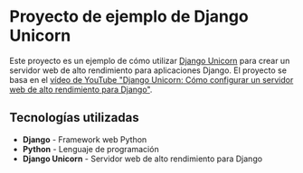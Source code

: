 # Proyecto de ejemplo de Django Unicorn

Este proyecto es un ejemplo de cómo utilizar [Django Unicorn](https://github.com/synw/django-unicorn) para crear un servidor web de alto rendimiento para aplicaciones Django. El proyecto se basa en el [vídeo de YouTube "Django Unicorn: Cómo configurar un servidor web de alto rendimiento para Django"](https://www.youtube.com/watch?v=PynDlT-nvhw).

## Tecnologías utilizadas

- **Django** - Framework web Python
- **Python** - Lenguaje de programación
- **Django Unicorn** - Servidor web de alto rendimiento para Django
